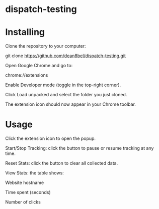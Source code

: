 # dispatch-testing

# Installing
Clone the repository to your computer:

git clone https://github.com/dean8bel/dispatch-testing.git

Open Google Chrome and go to:

chrome://extensions

Enable Developer mode (toggle in the top-right corner).

Click Load unpacked and select the folder you just cloned.

The extension icon should now appear in your Chrome toolbar.

# Usage

Click the extension icon to open the popup.

Start/Stop Tracking: click the button to pause or resume tracking at any time.

Reset Stats: click the button to clear all collected data.

View Stats: the table shows:

Website hostname

Time spent (seconds)

Number of clicks
